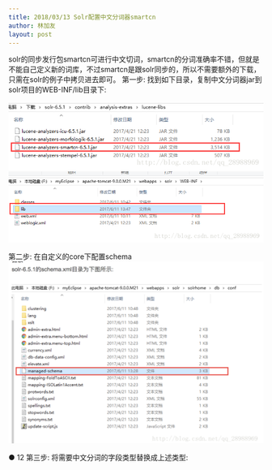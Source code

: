 ```yaml
---
title: 2018/03/13 Solr配置中文分词器smartcn
author: 林加友
layout: post
---
```


solr的同步发行包smartcn可进行中文切词，smartcn的分词准确率不错，但就是不能自己定义新的词库，不过smartcn是跟solr同步的，所以不需要额外的下载，只需在solr的例子中拷贝进去即可。 
第一步: 
找到如下目录，复制中文分词器jar到solr项目的WEB-INF/lib目录下: 

<img src="solr/20170611140032910.png"></img>
<img src="solr/20170611140044500.png"></img>

 
第二步: 
在自定义的core下配置schema
<img src="solr/image.png"></img>


<types>
    <!-- 配置中文分词器 -->
    <fieldType name="text_smartcn" class="solr.TextField" positionIncrementGap="100">
        <analyzer type="index">
            <tokenizer class="org.apache.lucene.analysis.cn.smart.HMMChineseTokenizerFactory"/>
        </analyzer>
        <analyzer type="query">
            <tokenizer class="org.apache.lucene.analysis.cn.smart.HMMChineseTokenizerFactory"/>
        </analyzer>
    </fieldType>
</types>
  ● 12
第三步:
将需要中文分词的字段类型替换成上述类型:
<field name="goodsName" type="text_smartcn" indexed="true" stored="true" required="true" multiValued="false" /> 